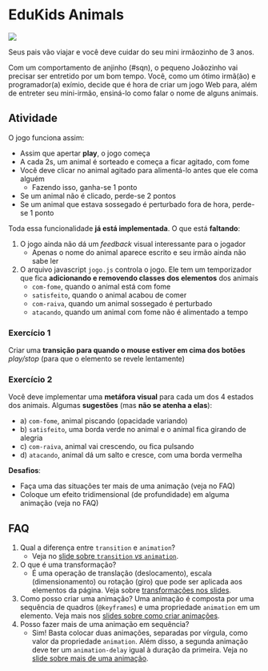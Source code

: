 <!-- {"layout": "title"} -->
# EduKids Animals

![](docs/edukids-final.png)

Seus pais vão viajar e você deve cuidar do seu mini irmãozinho de 3 anos.

Com um comportamento de anjinho (#sqn), o pequeno Joãozinho vai precisar ser
entretido por um bom tempo. Você, como um ótimo irmã(ão) e programador(a)
exímio, decide que é hora de criar um jogo Web para, além de entreter seu
mini-irmão, ensiná-lo como falar o nome de alguns animais.

## Atividade

[seminal-code]: https://github.com/willsallum/cefet_front_end_edukids/archive/cefet_front_end_edukids.zip

O jogo funciona assim:

- Assim que apertar **play**, o jogo começa
- A cada 2s, um animal é sorteado e começa a ficar agitado, com fome
- Você deve clicar no animal agitado para alimentá-lo antes que ele coma
  alguém
  - Fazendo isso, ganha-se 1 ponto
- Se um animal não é clicado, perde-se 2 pontos
- Se um animal que estava sossegado é perturbado fora de hora, perde-se 1
  ponto

Toda essa funcionalidade **já está implementada**. O que está **faltando**:

1. O jogo ainda não dá um _feedback_ visual interessante para o jogador
   - Apenas o nome do animal aparece escrito e seu irmão ainda não sabe ler
1. O arquivo javascript `jogo.js` controla o jogo. Ele tem um temporizador que
   fica **adicionando e removendo classes dos elementos** dos animais
   - `com-fome`, quando o animal está com fome
   - `satisfeito`, quando o animal acabou de comer
   - `com-raiva`, quando um animal sossegado é perturbado
   - `atacando`, quando um animal com fome não é alimentado a tempo

### Exercício 1

Criar uma **transição para quando o mouse estiver em cima dos botões**
   _play/stop_ (para que o elemento se revele lentamente)

### Exercício 2

Você deve implementar uma **metáfora visual** para cada um dos 4 estados dos
animais. Algumas **sugestões** (mas **não se atenha a elas**):

- a) `com-fome`, animal piscando (opacidade variando)
- b) `satisfeito`, uma borda verde no animal e o animal fica girando de alegria
- c) `com-raiva`, animal vai crescendo, ou fica pulsando
- d) `atacando`, animal dá um salto e cresce, com uma borda vermelha

**Desafios**:

- Faça uma das situações ter mais de uma animação (veja no FAQ)
- Coloque um efeito tridimensional (de profundidade) em alguma animação
  (veja no FAQ)

## FAQ

1. Qual a diferença entre `transition` e `animation`?
   - Veja no
     [slide sobre `transition` _vs_ `animation`][transition-ou-animation].
1. O que é uma transformação?
   - É uma operação de translação (deslocamento), escala (dimensionamento) ou
     rotação (giro) que pode ser aplicada aos elementos da página. Veja
     sobre [transformações nos slides][transformacoes].
1. Como posso criar uma animação?
   Uma animação é composta por uma sequência de quadros (`@keyframes`) e
   uma propriedade `animation` em um elemento. Veja mais nos
   [slides sobre como criar animações][criando-uma-animacao].
1. Posso fazer mais de uma animação em sequência?
   - Sim! Basta colocar duas animações, separadas por vírgula, como valor
     da propriedade `animation`. Além disso, a segunda animação deve ter um
     `animation-delay` igual à duração da primeira. Veja no
     [slide sobre mais de uma animação][mais-de-uma-animacao].

[criando-uma-animacao]: https://willsallum.github.io/cefet_front_end/classes/css6/#criando-uma-animação
[transition-ou-animation]: https://willsallum.github.io/cefet_front_end/classes/css6/#animation-ou-transition
[transformacoes]: https://willsallum.github.io/cefet_front_end/classes/css6/#transformações
[mais-de-uma-animacao]: https://willsallum.github.io/cefet_front_end/classes/css6/#exemplo-2-mais-de-uma-animação
